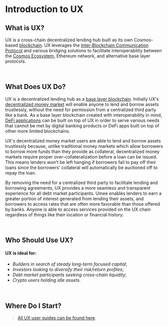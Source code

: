 # Introduction to UX

## What is UX?

UX is a cross-chain decentralized lending hub built as its own Cosmos-based [blockchain](/learn-the-basics/blockchain-basics/what-is-blockchain). UX leverages the [Inter-Blockchain Communication Protocol](/learn-the-basics/cosmos-basics/what-is-ibc) and various bridging solutions to facilitate interoperability between the [Cosmos Ecosystem](/learn-the-basics/cosmos-basics/what-is-cosmos), Ethereum network, and alternative base layer protocols.

<br>

## What Does UX Do?

UX is a decentralized lending hub as a [base layer blockchain](/learn-the-basics/blockchain-basics/what-is-blockchain). Initially UX's [decentralized money market](/learn-the-basics/defi-basics/what-is-defi-money-market) will enable anyone to lend and borrow assets trustlessly, without the need for permission from a centralized third party like a bank. As a base layer blockchain created with interoperability in mind, [DeFi applications](/learn-the-basics/defi-basics/what-is-defi) can be built on top of UX in order to serve various needs that cannot be met by digital banking products or DeFi apps built on top of other more limited blockchains.

UX's decentralized money market users are able to lend and borrow assets trustlessly because, unlike traditional money markets which allow borrowers to borrow more funds than they provide as collateral, decentralized money markets require proper over-collateralization before a loan can be issued. This means lenders won't be left hanging if borrowers fail to pay off their loans since the borrowers' collateral will automatically be auctioned off to repay the loan.

By removing the need for a centralized third party to facilitate lending and borrowing agreements, UX provides a more seamless and transparent experience for all debt market participants. Umee enables lenders to earn a greater portion of interest generated from lending their assets, and borrowers to access rates that are often more favorable than those offered by banks. Anyone is able to access services provided on the UX chain regardless of things like their location or financial history. 

<br>

## Who Should Use UX?

#### UX is ideal for:
- _Builders in search of steady long-term focused capital_;
- _Investors looking to diversify their risk/return profiles_;
- _Debt market participants seeking cross-chain liquidity_;
- _Crypto users holding idle assets_.

<br>

## Where Do I Start?

> [All UX user guides can be found here](/users).
